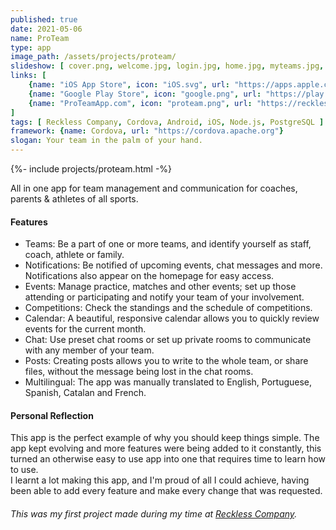 ```yaml
---
published: true
date: 2021-05-06
name: ProTeam
type: app
image_path: /assets/projects/proteam/
slideshow: [ cover.png, welcome.jpg, login.jpg, home.jpg, myteams.jpg, join.jpg, teamsettings.jpg, member.jpg, standings.jpg, event.jpg, match.jpg, chat.jpg, lang.jpg, logout.jpg ]
links: [
    {name: "iOS App Store", icon: "iOS.svg", url: "https://apps.apple.com/ae/app/proteam/id1561848868"},
    {name: "Google Play Store", icon: "google.png", url: "https://play.google.com/store/apps/details?id=com.recklesscompany.proteamapp"},
    {name: "ProTeamApp.com", icon: "proteam.png", url: "https://recklesscomp.wixsite.com/proteam"},
]
tags: [ Reckless Company, Cordova, Android, iOS, Node.js, PostgreSQL ]
framework: {name: Cordova, url: "https://cordova.apache.org"}
slogan: Your team in the palm of your hand.
---
```

{%- include projects/proteam.html -%}

All in one app for team management and communication for coaches, parents & athletes of all sports.

#### Features

- Teams: Be a part of one or more teams, and identify yourself as staff, coach, athlete or family.
- Notifications: Be notified of upcoming events, chat messages and more. Notifications also appear on the homepage for easy access.
- Events: Manage practice, matches and other events; set up those attending or participating and notify your team of your involvement.
- Competitions: Check the standings and the schedule of competitions.
- Calendar: A beautiful, responsive calendar allows you to quickly review events for the current month.
- Chat: Use preset chat rooms or set up private rooms to communicate with any member of your team.
- Posts: Creating posts allows you to write to the whole team, or share files, without the message being lost in the chat rooms.
- Multilingual: The app was manually translated to English, Portuguese, Spanish, Catalan and French.

#### Personal Reflection

This app is the perfect example of why you should keep things simple. The app kept evolving and more features were being added to it constantly, this turned an otherwise easy to use app into one that requires time to learn how to use.   
I learnt a lot making this app, and I'm proud of all I could achieve, having been able to add every feature and make every change that was requested.

###### This was my first project made during my time at [Reckless Company](https://www.recklesscompany.com).